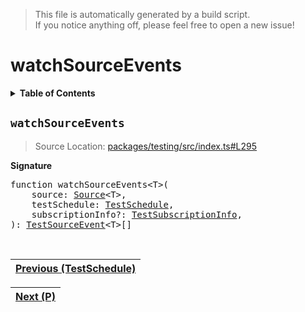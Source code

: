 > This file is automatically generated by a build script.<br>If you notice anything off, please feel free to open a new issue!

# watchSourceEvents

<details><summary><b>Table of Contents</b></summary>

1. [<code>watchSourceEvents</code>](#watchSourceEvents)</details>

## <a name="watchSourceEvents"></a><code>watchSourceEvents</code>

> Source Location: [packages\/testing\/src\/index.ts#L295](..\/..\/packages\/testing\/src\/index.ts#L295)

<b>Signature</b>

<pre>function watchSourceEvents&lt;T&gt;(<br>    source: <a href="../03-api-source/00-Source.md#Source-Interface">Source</a>&lt;T&gt;,<br>    testSchedule: <a href="05-TestSchedule.md#TestSchedule-Interface">TestSchedule</a>,<br>    subscriptionInfo?: <a href="03-TestSubscriptionInfo.md#TestSubscriptionInfo-Interface">TestSubscriptionInfo</a>,<br>): <a href="02-TestSourceEvent.md#TestSourceEvent">TestSourceEvent</a>&lt;T&gt;[]</pre><br>

| [Previous \(TestSchedule\)](05-TestSchedule.md#readme) |
| --- |

<div align="right">

| [Next \(P\)](07-P.md#readme) |
| --- |
</div>
